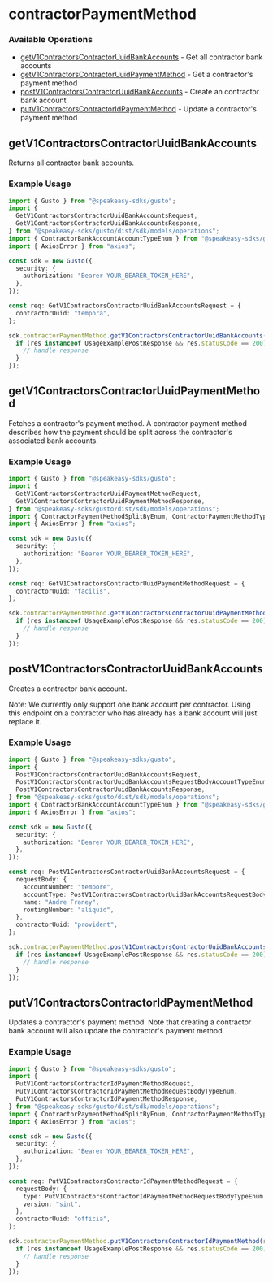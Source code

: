 # contractorPaymentMethod

### Available Operations

* [getV1ContractorsContractorUuidBankAccounts](#getv1contractorscontractoruuidbankaccounts) - Get all contractor bank accounts
* [getV1ContractorsContractorUuidPaymentMethod](#getv1contractorscontractoruuidpaymentmethod) - Get a contractor's payment method
* [postV1ContractorsContractorUuidBankAccounts](#postv1contractorscontractoruuidbankaccounts) - Create an contractor bank account
* [putV1ContractorsContractorIdPaymentMethod](#putv1contractorscontractoridpaymentmethod) - Update a contractor's payment method

## getV1ContractorsContractorUuidBankAccounts

Returns all contractor bank accounts.

### Example Usage

```typescript
import { Gusto } from "@speakeasy-sdks/gusto";
import {
  GetV1ContractorsContractorUuidBankAccountsRequest,
  GetV1ContractorsContractorUuidBankAccountsResponse,
} from "@speakeasy-sdks/gusto/dist/sdk/models/operations";
import { ContractorBankAccountAccountTypeEnum } from "@speakeasy-sdks/gusto/dist/sdk/models/shared";
import { AxiosError } from "axios";

const sdk = new Gusto({
  security: {
    authorization: "Bearer YOUR_BEARER_TOKEN_HERE",
  },
});

const req: GetV1ContractorsContractorUuidBankAccountsRequest = {
  contractorUuid: "tempora",
};

sdk.contractorPaymentMethod.getV1ContractorsContractorUuidBankAccounts(req).then((res: GetV1ContractorsContractorUuidBankAccountsResponse | AxiosError) => {
  if (res instanceof UsageExamplePostResponse && res.statusCode == 200) {
    // handle response
  }
});
```

## getV1ContractorsContractorUuidPaymentMethod

Fetches a contractor's payment method. A contractor payment method describes how the payment should be split across the contractor's associated bank accounts.

### Example Usage

```typescript
import { Gusto } from "@speakeasy-sdks/gusto";
import {
  GetV1ContractorsContractorUuidPaymentMethodRequest,
  GetV1ContractorsContractorUuidPaymentMethodResponse,
} from "@speakeasy-sdks/gusto/dist/sdk/models/operations";
import { ContractorPaymentMethodSplitByEnum, ContractorPaymentMethodTypeEnum } from "@speakeasy-sdks/gusto/dist/sdk/models/shared";
import { AxiosError } from "axios";

const sdk = new Gusto({
  security: {
    authorization: "Bearer YOUR_BEARER_TOKEN_HERE",
  },
});

const req: GetV1ContractorsContractorUuidPaymentMethodRequest = {
  contractorUuid: "facilis",
};

sdk.contractorPaymentMethod.getV1ContractorsContractorUuidPaymentMethod(req).then((res: GetV1ContractorsContractorUuidPaymentMethodResponse | AxiosError) => {
  if (res instanceof UsageExamplePostResponse && res.statusCode == 200) {
    // handle response
  }
});
```

## postV1ContractorsContractorUuidBankAccounts

Creates a contractor bank account.

Note: We currently only support one bank account per contractor. Using this endpoint on a contractor who has already
has a bank account will just replace it.

### Example Usage

```typescript
import { Gusto } from "@speakeasy-sdks/gusto";
import {
  PostV1ContractorsContractorUuidBankAccountsRequest,
  PostV1ContractorsContractorUuidBankAccountsRequestBodyAccountTypeEnum,
  PostV1ContractorsContractorUuidBankAccountsResponse,
} from "@speakeasy-sdks/gusto/dist/sdk/models/operations";
import { ContractorBankAccountAccountTypeEnum } from "@speakeasy-sdks/gusto/dist/sdk/models/shared";
import { AxiosError } from "axios";

const sdk = new Gusto({
  security: {
    authorization: "Bearer YOUR_BEARER_TOKEN_HERE",
  },
});

const req: PostV1ContractorsContractorUuidBankAccountsRequest = {
  requestBody: {
    accountNumber: "tempore",
    accountType: PostV1ContractorsContractorUuidBankAccountsRequestBodyAccountTypeEnum.Checking,
    name: "Andre Franey",
    routingNumber: "aliquid",
  },
  contractorUuid: "provident",
};

sdk.contractorPaymentMethod.postV1ContractorsContractorUuidBankAccounts(req).then((res: PostV1ContractorsContractorUuidBankAccountsResponse | AxiosError) => {
  if (res instanceof UsageExamplePostResponse && res.statusCode == 200) {
    // handle response
  }
});
```

## putV1ContractorsContractorIdPaymentMethod

Updates a contractor's payment method. Note that creating a contractor bank account will also update the contractor's payment method.

### Example Usage

```typescript
import { Gusto } from "@speakeasy-sdks/gusto";
import {
  PutV1ContractorsContractorIdPaymentMethodRequest,
  PutV1ContractorsContractorIdPaymentMethodRequestBodyTypeEnum,
  PutV1ContractorsContractorIdPaymentMethodResponse,
} from "@speakeasy-sdks/gusto/dist/sdk/models/operations";
import { ContractorPaymentMethodSplitByEnum, ContractorPaymentMethodTypeEnum } from "@speakeasy-sdks/gusto/dist/sdk/models/shared";
import { AxiosError } from "axios";

const sdk = new Gusto({
  security: {
    authorization: "Bearer YOUR_BEARER_TOKEN_HERE",
  },
});

const req: PutV1ContractorsContractorIdPaymentMethodRequest = {
  requestBody: {
    type: PutV1ContractorsContractorIdPaymentMethodRequestBodyTypeEnum.Check,
    version: "sint",
  },
  contractorUuid: "officia",
};

sdk.contractorPaymentMethod.putV1ContractorsContractorIdPaymentMethod(req).then((res: PutV1ContractorsContractorIdPaymentMethodResponse | AxiosError) => {
  if (res instanceof UsageExamplePostResponse && res.statusCode == 200) {
    // handle response
  }
});
```

